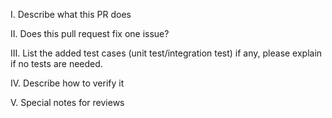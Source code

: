 Ⅰ. Describe what this PR does

Ⅱ. Does this pull request fix one issue?

Ⅲ. List the added test cases (unit test/integration test) if any, please explain if no tests are needed.

Ⅳ. Describe how to verify it

Ⅴ. Special notes for reviews
